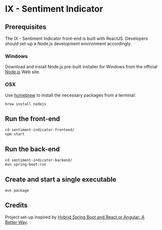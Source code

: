# IX - Sentiment Indicator

## Prerequisites
The IX - Sentiment Indicator front-end is built with ReactJS. Developers should set-up a Node.js development environment accordingly.

### Windows
Download and install Node.js pre-built installer for Windows from the official [Node.js](https://nodejs.org/en/download/) Web site.

### OSX
Use [homebrew](https://brew.sh) to install the necessary packages from a terminal:

    brew install nodejs

## Run the front-end
    cd sentiment-indicator-frontend/
    npm start

## Run the back-end
    cd sentiment-indicator-backend/
    mvn spring-boot:run

## Create and start a single executable
    mvn package

## Credits
Project set-up inspired by [Hybrid Spring Boot and React or Angular: A Better Way](https://medium.com/@murphye/hybrid-spring-boot-and-react-or-angular-a-better-way-9d38a013ae70).